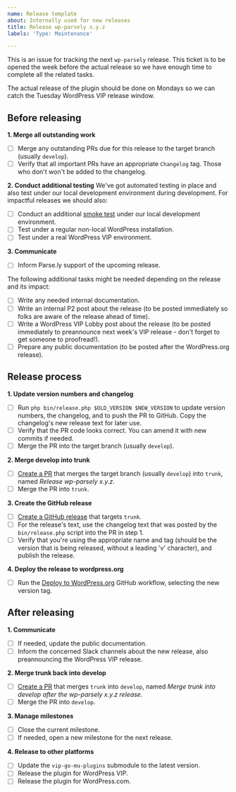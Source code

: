 ```yaml
---
name: Release template
about: Internally used for new releases
title: Release wp-parsely x.y.z
labels: 'Type: Maintenance'

---
```


This is an issue for tracking the next `wp-parsely` release. This ticket is to be opened the week before the actual release so we have enough time to complete all the related tasks.

The actual release of the plugin should be done on Mondays so we can catch the Tuesday WordPress VIP release window.

## Before releasing

**1. Merge all outstanding work**
- [ ] Merge any outstanding PRs due for this release to the target branch (usually `develop`).
- [ ] Verify that all important PRs have an appropriate `Changelog` tag. Those who don't won't be added to the changelog.

**2. Conduct additional testing**
We've got automated testing in place and also test under our local development environment during development. For impactful releases we should also:
- [ ] Conduct an additional [smoke test](../../docs/TESTING.md#manual-smoke-test) under our local development environment.
- [ ] Test under a regular non-local WordPress installation.
- [ ] Test under a real WordPress VIP environment.

**3. Communicate**
- [ ] Inform Parse.ly support of the upcoming release.

The following additional tasks might be needed depending on the release and its impact:
- [ ] Write any needed internal documentation.
- [ ] Write an internal P2 post about the release (to be posted immediately so folks are aware of the release ahead of time).
- [ ] Write a WordPress VIP Lobby post about the release (to be posted immediately to preannounce next week's VIP release - don't forget to get someone to proofread!).
- [ ] Prepare any public documentation (to be posted after the WordPress.org release).

## Release process

**1. Update version numbers and changelog**
- [ ] Run `php bin/release.php $OLD_VERSION $NEW_VERSION` to update version numbers, the changelog, and to push the PR to GitHub. Copy the changelog's new release text for later use.
- [ ] Verify that the PR code looks correct. You can amend it with new commits if needed.
- [ ] Merge the PR into the target branch (usually `develop`).

**2. Merge develop into trunk**
- [ ] [Create a PR](https://github.com/Parsely/wp-parsely/compare/trunk...develop?quick_pull=1&title=Release+wp-parsely+x.y.z&body=This+PR+merges+the+`develop`+branch+into+the+`trunk`+branch+in+order+to+release+wp-parsely+x.y.z.) that merges the target branch (usually `develop`) into `trunk`, named _Release wp-parsely x.y.z_.
- [ ] Merge the PR into `trunk`.

**3. Create the GitHub release**
- [ ] [Create a GitHub release](https://github.com/Parsely/wp-parsely/releases/new?target=trunk) that targets `trunk`.
- [ ] For the release's text, use the changelog text that was posted by the `bin/release.php` script into the PR in step 1.
- [ ] Verify that you're using the appropriate name and tag (should be the version that is being released, without a leading 'v' character), and publish the release.

**4. Deploy the release to wordpress.org**
- [ ] Run the [Deploy to WordPress.org](https://github.com/Parsely/wp-parsely/actions/workflows/deploy.yml) GitHub workflow, selecting the new version tag.

## After releasing

**1. Communicate**
- [ ] If needed, update the public documentation.
- [ ] Inform the concerned Slack channels about the new release, also preannouncing the WordPress VIP release.

**2. Merge trunk back into develop**
- [ ] [Create a PR](https://github.com/Parsely/wp-parsely/compare/develop...trunk?quick_pull=1&title=Merge+trunk+into+develop+after+the+wp-parsely+x.y.z+release&body=This+PR+merges+the+`trunk`+branch+into+the+`develop`+branch+after+the+release+of+wp-parsely+x.y.z.) that merges `trunk` into `develop`, named _Merge trunk into develop after the wp-parsely x.y.z release_.
- [ ] Merge the PR into `develop`.

**3. Manage milestones**
- [ ] Close the current milestone.
- [ ] If needed, open a new milestone for the next release.

**4. Release to other platforms**
- [ ] Update the `vip-go-mu-plugins` submodule to the latest version.
- [ ] Release the plugin for WordPress VIP.
- [ ] Release the plugin for WordPress.com.
